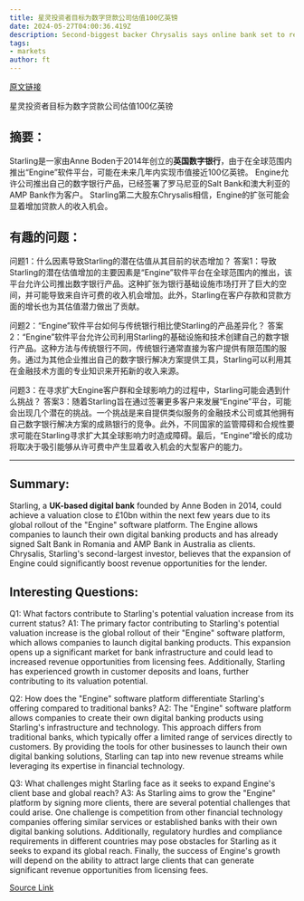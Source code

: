 ```yaml
---
title: 星灵投资者目标为数字贷款公司估值100亿英镑
date: 2024-05-27T04:00:36.419Z
description: Second-biggest backer Chrysalis says online bank set to reap rewards from global rollout of its software platform
tags: 
- markets
author: ft
---
```


[原文链接](https://ft.com/content/5dfcb0e9-f740-4a8f-b410-94fe5301713a)

星灵投资者目标为数字贷款公司估值100亿英镑

## 摘要：
Starling是一家由Anne Boden于2014年创立的**英国数字银行**，由于在全球范围内推出“Engine”软件平台，可能在未来几年内实现市值接近100亿英镑。 Engine允许公司推出自己的数字银行产品，已经签署了罗马尼亚的Salt Bank和澳大利亚的AMP Bank作为客户。 Starling第二大股东Chrysalis相信，Engine的扩张可能会显着增加贷款人的收入机会。

## 有趣的问题：
问题1：什么因素导致Starling的潜在估值从其目前的状态增加？
答案1：导致Starling的潜在估值增加的主要因素是“Engine”软件平台在全球范围内的推出，该平台允许公司推出数字银行产品。这种扩张为银行基础设施市场打开了巨大的空间，并可能导致来自许可费的收入机会增加。此外，Starling在客户存款和贷款方面的增长也为其估值潜力做出了贡献。

问题2：“Engine”软件平台如何与传统银行相比使Starling的产品差异化？
答案2：“Engine”软件平台允许公司利用Starling的基础设施和技术创建自己的数字银行产品。这种方法与传统银行不同，传统银行通常直接为客户提供有限范围的服务。通过为其他企业推出自己的数字银行解决方案提供工具，Starling可以利用其在金融技术方面的专业知识来开拓新的收入来源。

问题3：在寻求扩大Engine客户群和全球影响力的过程中，Starling可能会遇到什么挑战？
答案3：随着Starling旨在通过签署更多客户来发展“Engine”平台，可能会出现几个潜在的挑战。一个挑战是来自提供类似服务的金融技术公司或其他拥有自己数字银行解决方案的成熟银行的竞争。此外，不同国家的监管障碍和合规性要求可能在Starling寻求扩大其全球影响力时造成障碍。最后，“Engine”增长的成功将取决于吸引能够从许可费中产生显着收入机会的大型客户的能力。

---

## Summary:
Starling, a **UK-based digital bank** founded by Anne Boden in 2014, could achieve a valuation close to £10bn within the next few years due to its global rollout of the "Engine" software platform. The Engine allows companies to launch their own digital banking products and has already signed Salt Bank in Romania and AMP Bank in Australia as clients. Chrysalis, Starling's second-largest investor, believes that the expansion of Engine could significantly boost revenue opportunities for the lender.

## Interesting Questions:
Q1: What factors contribute to Starling's potential valuation increase from its current status?
A1: The primary factor contributing to Starling's potential valuation increase is the global rollout of their "Engine" software platform, which allows companies to launch digital banking products. This expansion opens up a significant market for bank infrastructure and could lead to increased revenue opportunities from licensing fees. Additionally, Starling has experienced growth in customer deposits and loans, further contributing to its valuation potential.

Q2: How does the "Engine" software platform differentiate Starling's offering compared to traditional banks?
A2: The "Engine" software platform allows companies to create their own digital banking products using Starling's infrastructure and technology. This approach differs from traditional banks, which typically offer a limited range of services directly to customers. By providing the tools for other businesses to launch their own digital banking solutions, Starling can tap into new revenue streams while leveraging its expertise in financial technology.

Q3: What challenges might Starling face as it seeks to expand Engine's client base and global reach?
A3: As Starling aims to grow the "Engine" platform by signing more clients, there are several potential challenges that could arise. One challenge is competition from other financial technology companies offering similar services or established banks with their own digital banking solutions. Additionally, regulatory hurdles and compliance requirements in different countries may pose obstacles for Starling as it seeks to expand its global reach. Finally, the success of Engine's growth will depend on the ability to attract large clients that can generate significant revenue opportunities from licensing fees.

[Source Link](https://ft.com/content/5dfcb0e9-f740-4a8f-b410-94fe5301713a)

